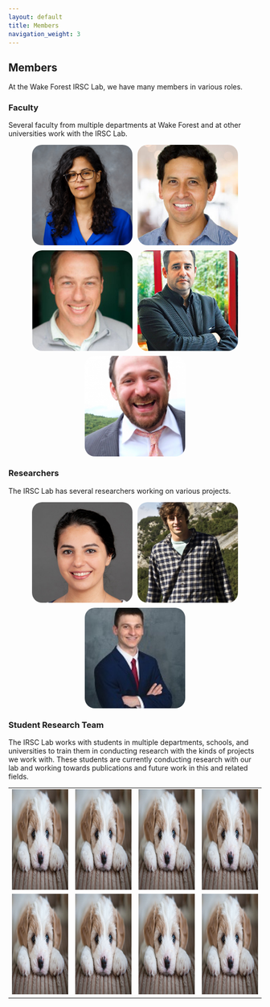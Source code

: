 ```yaml
---
layout: default
title: Members
navigation_weight: 3
---
```

## Members
<!-- Want to add links to individual pages for each lab member with biography and photo -->
At the Wake Forest IRSC Lab, we have many members in various roles.

### Faculty
Several faculty from multiple departments at Wake Forest and at other universities work with the IRSC Lab.
<!-- Might consider changing Faculty section to carousel or some other format over table -->
<div class="member-table">
    <div class="flip-card">
        <div class="flip-card-inner">
            <div class="flip-card-front">
                <img class="member-img" src="/media/members/Alqahtani.png" alt="1" width = 200px height = 200px >
            </div>
        <div class="flip-card-back">
            <h2><a href="/members/sarra_alqahtani">Sarra Alqahtani</a></h2>
            <p>Assistant Professor</p>
            <p>Department of Computer Science</p>
            <p>Wake Forest University</p>
            </div>
        </div>
    </div>
    <div class="flip-card">
        <div class="flip-card-inner">
            <div class="flip-card-front">
                <img class="member-img" src="/media/members/Paul2.jpg" alt="1" width = 200px height = 200px >
            </div>
        <div class="flip-card-back">
            <h2><a href="/members/paul_pauca">Paúl Pauca</a></h2>
            <p>Professor</p>
            <p>Department of Computer Science</p>
            <p>Wake Forest University</p>
            </div>
        </div>
    </div>
    <div class="flip-card">
        <div class="flip-card-inner">
            <div class="flip-card-front">
                <img class="member-img" src="/media/members/silman.jpg" alt="1" width = 200px height = 200px >
            </div>
        <div class="flip-card-back">
            <h2><a href="/members/miles_silman">Miles Silman</a></h2>
            <p>Professor</p>
            <p>Department of Biology</p>
            <p>Wake Forest University</p>
            </div>
        </div>
    </div>
    <div class="flip-card">
        <div class="flip-card-inner">
            <div class="flip-card-front">
                <img class="member-img" src="/media/members/Luis.jpg" alt="1" width = 200px height = 200px >
            </div>
        <div class="flip-card-back">
            <h2><a href="/members/luis_fernandez">Luis E. Fernandez</a></h2>
            <p>Executive Director</p>
            <p>Amazonian Scientific Innovation</p>
            <p>Wake Forest University</p>
            </div>
        </div>
    </div>
    <div class="flip-card">
        <div class="flip-card-inner">
            <div class="flip-card-front">
                <img class="member-img" src="/media/members/david_lutz.jpg" alt="1" width = 200px height = 200px >
            </div>
        <div class="flip-card-back">
            <h2><a href="/members/david_lutz">David A. Lutz</a></h2>
            <p>Research Assistant Professor</p>
            <p>Department of Environmental Studies</p>
            <p>Dartmouth College</p>
            </div>
        </div>
    </div>       
</div>

### Researchers
The IRSC Lab has several researchers working on various projects.
<div class="member-table">
    <div class="flip-card">
        <div class="flip-card-inner">
            <div class="flip-card-front">
                <img class="member-img" src="/media/members/Seda-Camalan.jpg" alt="1" width = 200px height = 200px >
            </div>
        <div class="flip-card-back">
            <h2><a href="/members/seda_camalan">Seda Camalan</a></h2>
            <p>Postdoctoral Fellow</p>
            <p>Department of Computer Science</p>
            <p>Wake Forest University</p>
            </div>
        </div>
    </div>
    <div class="flip-card">
        <div class="flip-card-inner">
            <div class="flip-card-front">
                <img class="member-img" src="/media/members/evan new.jpg" alt="1" width = 200px height = 200px >
            </div>
        <div class="flip-card-back">
            <h2><a href="/members/evan_dethier">Evan Dethier</a></h2>
            <p>Postdoctoral Fellow</p>
            <p>Department of Earth Sciences</p>
            <p>Dartmouth College</p>
            </div>
        </div>
    </div>
    <div class="flip-card">
        <div class="flip-card-inner">
            <div class="flip-card-front">
                <img class="member-img" src="/media/members/robert_langefeld.jpg" alt="1" width = 200px height = 200px >
            </div>
        <div class="flip-card-back">
            <h2><a href="/members/robert_langefeld">Robert Langefeld</a></h2>
            <p>Researcher</p>
            <p>Departments of Mathematics and Computer Science</p>
            <p>Wake Forest University</p>
            </div>
        </div>
    </div>
</div>

### Student Research Team
The IRSC Lab works with students in multiple departments, schools, and universities to train them in conducting research with the kinds of projects we work with. These students are currently conducting research with our lab and working towards publications and future work in this and related fields.
<table id="member-table">
    <tr>
        <td><img id="member-img" src="/media/test_puppy.jpg" alt="1" width = 200px height = 200px ></td>
        <td><img id="member-img" src="/media/test_puppy.jpg" alt="2" width = 200px height = 200px></td>
        <td><img id="member-img" src="/media/test_puppy.jpg" alt="2" width = 200px height = 200px></td>
        <td><img id="member-img" src="/media/test_puppy.jpg" alt="2" width = 200px height = 200px></td>
    </tr> 
    <tr>
        <td><img id="member-img" src="/media/test_puppy.jpg" alt="3" width = 200px height = 200px></td>
        <td><img id="member-img" src="/media/test_puppy.jpg" alt="4" width = 200px height = 200px></td>
        <td><img id="member-img" src="/media/test_puppy.jpg" alt="4" width = 200px height = 200px></td>
        <td><img id="member-img" src="/media/test_puppy.jpg" alt="4" width = 200px height = 200px></td>
    </tr>
</table>

<style>
.member-img {
  border-radius: 10%;
  object-fit: cover;
}

.member-table {
    width: 100%;
    display: flex;
    flex-flow: row wrap;
    justify-content: center;
    margin-left: auto;
    margin-right: auto;
    row-gap: 10px;
    column-gap: 10px;
}

/* The flip card container - set the width and height to whatever you want. We have added the border property to demonstrate that the flip itself goes out of the box on hover (remove perspective if you don't want the 3D effect */
.flip-card {
  background-color: transparent;
  width: 200px;
  height: 200px;
  perspective: 1000px; /* Remove this if you don't want the 3D effect */
}

/* This container is needed to position the front and back side */
.flip-card-inner {
  position: relative;
  width: 100%;
  height: 100%;
  text-align: center;
  transition: transform 0.8s;
  transform-style: preserve-3d;
}

/* Do an horizontal flip when you move the mouse over the flip box container */
.flip-card:hover .flip-card-inner {
  transform: rotateY(180deg);
}

/* Position the front and back side */
.flip-card-front, .flip-card-back {
  position: absolute;
  width: 100%;
  height: 100%;
  -webkit-backface-visibility: hidden; /* Safari */
  backface-visibility: hidden;
}

/* Style the front side (fallback if image is missing) */
.flip-card-front {
  color: black;
}

/* Style the back side */
.flip-card-back {
  background-color: grey;
  color: white;
  transform: rotateY(180deg);
  border-radius: 10%;
  display: block;
  font-size: 1.5vh;
}
</style>